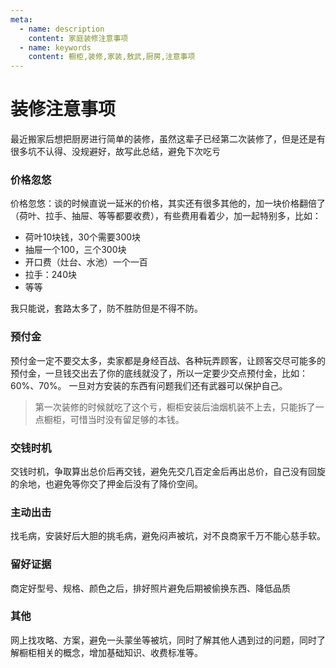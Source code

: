 ```yaml
---
meta:
  - name: description
    content: 家庭装修注意事项
  - name: keywords
    content: 橱柜,装修,家装,敖武,厨房,注意事项
---
```

# 装修注意事项

最近搬家后想把厨房进行简单的装修，虽然这辈子已经第二次装修了，但是还是有很多坑不认得、没规避好，故写此总结，避免下次吃亏

### 价格忽悠

<ImgView title="装修注意事项" url="https://7.z.wiki/autoupload/2022-09-05/c4427c2310d940d6a2d5eaf03b691f58.image.png" />

价格忽悠：谈的时候直说一延米的价格，其实还有很多其他的，加一块价格翻倍了（荷叶、拉手、抽屉、等等都要收费），有些费用看着少，加一起特别多，比如：

- 荷叶10块钱，30个需要300块
- 抽屉一个100，三个300块
- 开口费（灶台、水池）一个一百
- 拉手：240块
- 等等

我只能说，套路太多了，防不胜防但是不得不防。

### 预付金

<ImgView title="装修注意事项" url="https://7.z.wiki/autoupload/2022-09-05/7df0114137e1466095c93867c75f31e5.image.png" />

预付金一定不要交太多，卖家都是身经百战、各种玩弄顾客，让顾客交尽可能多的预付金，一旦钱交出去了你的底线就没了，所以一定要少交点预付金，比如：60%、70%。
一旦对方安装的东西有问题我们还有武器可以保护自己。

> 第一次装修的时候就吃了这个亏，橱柜安装后油烟机装不上去，只能拆了一点橱柜，可惜当时没有留足够的本钱。

### 交钱时机

<ImgView title="装修注意事项" url="https://7.z.wiki/autoupload/2022-09-05/85648f7245804b3eb801dafdc2ad2898.image.png" />

交钱时机，争取算出总价后再交钱，避免先交几百定金后再出总价，自己没有回旋的余地，也避免等你交了押金后没有了降价空间。


### 主动出击

<ImgView title="装修注意事项" url="https://7.z.wiki/autoupload/2022-09-05/671090dd9d8d4cd3b70c6544ee39834c.image.png" />

找毛病，安装好后大胆的挑毛病，避免闷声被坑，对不良商家千万不能心慈手软。


### 留好证据

<ImgView title="装修注意事项" url="https://7.z.wiki/autoupload/2022-09-05/662b22ddc9df4e3db8ab77992c168c21.image.png" />

商定好型号、规格、颜色之后，排好照片避免后期被偷换东西、降低品质


### 其他

<ImgView title="装修注意事项" url="https://7.z.wiki/autoupload/2022-09-05/539a37f5857a4157b2855b08d2e2f5af.image.png" />

网上找攻略、方案，避免一头蒙坐等被坑，同时了解其他人遇到过的问题，同时了解橱柜相关的概念，增加基础知识、收费标准等。


